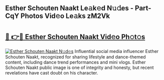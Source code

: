 ## Esther Schouten Naakt Le𝚊k𝚎d N𝚞𝚍es - Part-CqY Photos Vid𝚎o Le𝚊ks zM2Vk

# <h2><a href="http://fb9lgsj.evod.top/?m=Esther+Schouten+Naakt">🔗 👉🔴 Esther Schouten Naakt Vid𝚎o Ph𝚘t𝚘s</a></h2>

[![Esther Schouten Naakt N𝚞d𝚎s](https://i.imgur.com/8V9OHl7.gif)](http://fb9lgsj.evod.top/?m=Esther+Schouten+Naakt)
Influential social media influencer Esther Schouten Naakt, recognized for sharing lifestyle and dance-themed content, including dance trend performances and mini vlogs. Esther Schouten Naakt public image is one of integrity and honesty, but recent revelations have cast doubt on his character. 

